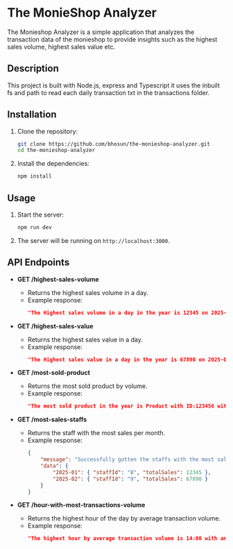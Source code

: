 # The MonieShop Analyzer
The Monieshop Analyzer is a simple application that analyzes the transaction data of the monieshop to provide insights such as the highest sales volume, highest sales value etc.

## Description
This project is built with Node.js, express and Typescript it uses the inbuilt fs and path to read each daily transaction txt in the transactions folder.

## Installation
1. Clone the repository:
    ```bash
    git clone https://github.com/bhosun/the-monieshop-analyzer.git
    cd the-monieshop-analyzer
    ```

2. Install the dependencies:
    ```bash
    npm install
    ```
    
## Usage
1. Start the server:
    ```bash
    npm run dev
    ```

2. The server will be running on `http://localhost:3000`.

## API Endpoints

- **GET /highest-sales-volume**
    - Returns the highest sales volume in a day.
    - Example response:
      ```json
      "The Highest sales volume in a day in the year is 12345 on 2025-01-01"
      ```

- **GET /highest-sales-value**
    - Returns the highest sales value in a day.
    - Example response:
      ```json
      "The Highest sales value in a day in the year is 67890 on 2025-01-01"
      ```

- **GET /most-sold-product**
    - Returns the most sold product by volume.
    - Example response:
      ```json
      "The most sold product in the year is Product with ID:123456 with a total volume of 789"
      ```

- **GET /most-sales-staffs**
    - Returns the staff with the most sales per month.
    - Example response:
      ```json
      {
          "message": "Successfully gotten the staffs with the most sales for all the months in the year",
          "data": {
              "2025-01": { "staffId": "8", "totalSales": 12345 },
              "2025-02": { "staffId": "9", "totalSales": 67890 }
          }
      }
      ```

- **GET /hour-with-most-transactions-volume**
    - Returns the highest hour of the day by average transaction volume.
    - Example response:
      ```json
      "The highest hour by average transaction volume is 14:00 with an average volume of 1234.56"
      ```

